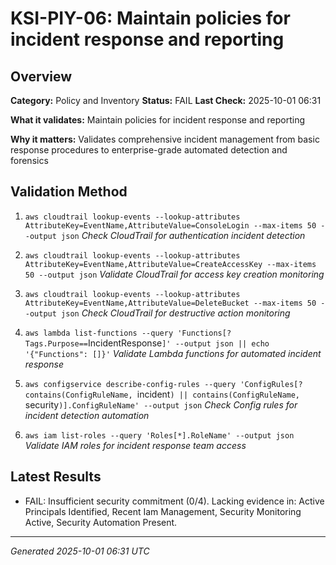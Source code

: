 # KSI-PIY-06: Maintain policies for incident response and reporting

## Overview

**Category:** Policy and Inventory
**Status:** FAIL
**Last Check:** 2025-10-01 06:31

**What it validates:** Maintain policies for incident response and reporting

**Why it matters:** Validates comprehensive incident management from basic response procedures to enterprise-grade automated detection and forensics

## Validation Method

1. `aws cloudtrail lookup-events --lookup-attributes AttributeKey=EventName,AttributeValue=ConsoleLogin --max-items 50 --output json`
   *Check CloudTrail for authentication incident detection*

2. `aws cloudtrail lookup-events --lookup-attributes AttributeKey=EventName,AttributeValue=CreateAccessKey --max-items 50 --output json`
   *Validate CloudTrail for access key creation monitoring*

3. `aws cloudtrail lookup-events --lookup-attributes AttributeKey=EventName,AttributeValue=DeleteBucket --max-items 50 --output json`
   *Check CloudTrail for destructive action monitoring*

4. `aws lambda list-functions --query 'Functions[?Tags.Purpose==`IncidentResponse`]' --output json || echo '{"Functions": []}'`
   *Validate Lambda functions for automated incident response*

5. `aws configservice describe-config-rules --query 'ConfigRules[?contains(ConfigRuleName, `incident`) || contains(ConfigRuleName, `security`)].ConfigRuleName' --output json`
   *Check Config rules for incident detection automation*

6. `aws iam list-roles --query 'Roles[*].RoleName' --output json`
   *Validate IAM roles for incident response team access*

## Latest Results

- FAIL: Insufficient security commitment (0/4). Lacking evidence in: Active Principals Identified, Recent Iam Management, Security Monitoring Active, Security Automation Present.

---
*Generated 2025-10-01 06:31 UTC*
